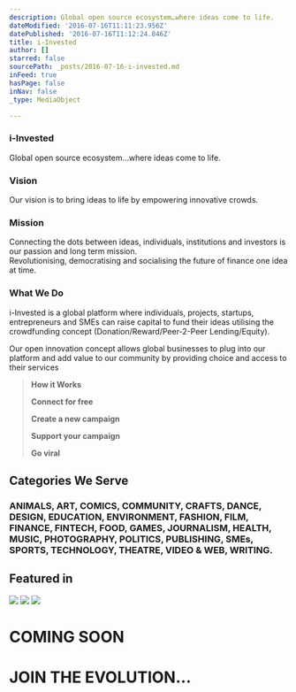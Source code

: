 ```yaml
---
description: Global open source ecosystem…where ideas come to life.
dateModified: '2016-07-16T11:11:23.956Z'
datePublished: '2016-07-16T11:12:24.846Z'
title: i-Invested
author: []
starred: false
sourcePath: _posts/2016-07-16-i-invested.md
inFeed: true
hasPage: false
inNav: false
_type: MediaObject

---
```

### **i-Invested**

Global open source ecosystem...where ideas come to life.

### **Vision**

Our vision is to bring ideas to life by empowering innovative crowds.

### **Mission**

Connecting the dots between ideas, individuals, institutions and investors is our passion and long term mission.  
Revolutionising, democratising and socialising the future of finance one idea at time.

### **What We Do**

i-Invested is a global platform where individuals, projects, startups, entrepreneurs and SMEs can raise capital to fund their ideas utilising the crowdfunding concept (Donation/Reward/Peer-2-Peer Lending/Equity).

Our open innovation concept allows global businesses to plug into our platform and add value to our community by providing choice and access to their services

> **How it Works**
> 
> **Connect for free**
> 
> **Create a new campaign**
> 
> **Support your campaign**
> 
> **Go viral**

## **Categories We Serve**

### ANIMALS, ART, COMICS, COMMUNITY, CRAFTS, DANCE, DESIGN, EDUCATION, ENVIRONMENT, FASHION, FILM, FINANCE, FINTECH, FOOD, GAMES, JOURNALISM, HEALTH, MUSIC, PHOTOGRAPHY, POLITICS, PUBLISHING, SMEs, SPORTS, TECHNOLOGY, THEATRE, VIDEO & WEB, WRITING.

## **Featured in**
![](https://the-grid-user-content.s3-us-west-2.amazonaws.com/33f85b65-18f7-4512-ae86-9105e84c8dd8.jpg)
![](https://the-grid-user-content.s3-us-west-2.amazonaws.com/099b67e9-24dc-4e3d-bb85-eb5c20d1d671.jpg)
![](https://the-grid-user-content.s3-us-west-2.amazonaws.com/aad66132-99fb-4b72-8c3c-c634cce9ae9c.jpg)

# **COMING SOON**

# **JOIN THE EVOLUTION...**